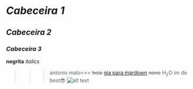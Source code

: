 # *Cabeceira 1*
## *Cabeceira 2*
### *Cabeceira 3*
**negrita**
*italics*
>>>antonio malo<<<
~~hola~~
[gia para mardown](https://docs.github.com/es/get-started/writing-on-github/getting-started-with-writing-and-formatting-on-github/basic-writing-and-formatting-syntax)
~~neno~~
H<sub>2</sub>O
im de best😎
![alt text](kdn-logo.jpg)
